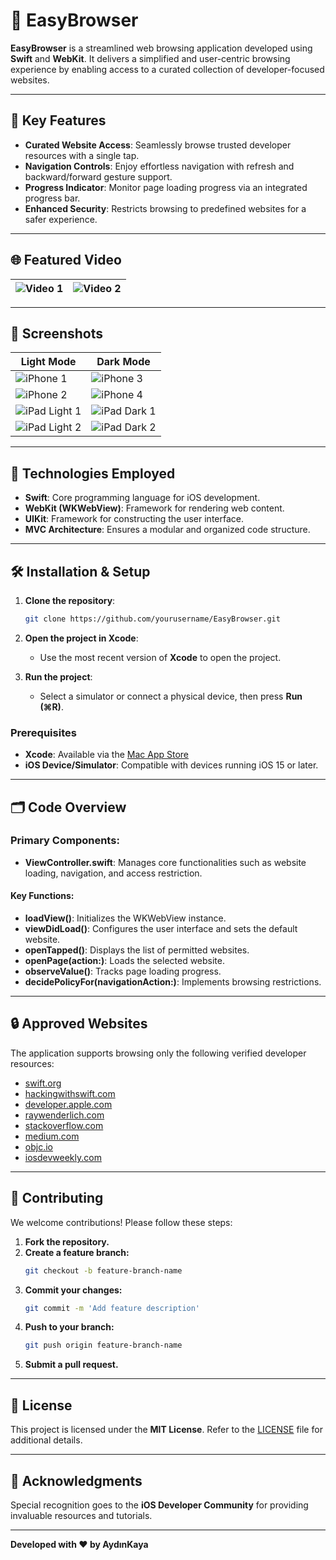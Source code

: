 # 📱 EasyBrowser

**EasyBrowser** is a streamlined web browsing application developed using **Swift** and **WebKit**. It delivers a simplified and user-centric browsing experience by enabling access to a curated collection of developer-focused websites.

---

## 🌟 Key Features

- **Curated Website Access**: Seamlessly browse trusted developer resources with a single tap.
- **Navigation Controls**: Enjoy effortless navigation with refresh and backward/forward gesture support.
- **Progress Indicator**: Monitor page loading progress via an integrated progress bar.
- **Enhanced Security**: Restricts browsing to predefined websites for a safer experience.

---

## 🌐 Featured Video

|  ![Video 1](https://github.com/user-attachments/assets/b86b76f5-364c-4fc2-abf7-8daf888e4575)  |  ![Video 2](https://github.com/user-attachments/assets/abc5e943-f9ce-4f1e-802a-d00a2f0a10be)  |
|-------------------------------|-------------------------------|

---

## 🎨 Screenshots

| Light Mode               | Dark Mode               |
|-------------------------|--------------------------|
| ![iPhone 1](https://github.com/user-attachments/assets/0b69048e-2f54-4910-b1bc-6e3af4a9ed8a) | ![iPhone 3](https://github.com/user-attachments/assets/86730ac5-5826-41cb-bf6c-c2fd292ed505) |
| ![iPhone 2](https://github.com/user-attachments/assets/8019c3ae-12ce-4d5a-910d-5ccf91d684e8) | ![iPhone 4](https://github.com/user-attachments/assets/d357e8db-01ae-4c30-af62-2d8180a955eb) |
| ![iPad Light 1](https://github.com/user-attachments/assets/22f2684a-1b71-4d53-8273-f0257f9c5cc4) | ![iPad Dark 1](https://github.com/user-attachments/assets/b6da05c0-d2d2-45f4-9d41-2e921d180e43) |
| ![iPad Light 2](https://github.com/user-attachments/assets/9c796c23-a1f0-4c7b-9415-65436c063e69) | ![iPad Dark 2](https://github.com/user-attachments/assets/54c7a893-f143-4cb8-bb82-70bacaaf6178) |

---

## 🚀 Technologies Employed

- **Swift**: Core programming language for iOS development.
- **WebKit (WKWebView)**: Framework for rendering web content.
- **UIKit**: Framework for constructing the user interface.
- **MVC Architecture**: Ensures a modular and organized code structure.

---

## 🛠️ Installation & Setup

1. **Clone the repository**:
   ```bash
   git clone https://github.com/yourusername/EasyBrowser.git
   ```

2. **Open the project in Xcode**:
   - Use the most recent version of **Xcode** to open the project.

3. **Run the project**:
   - Select a simulator or connect a physical device, then press **Run (⌘R)**.

### Prerequisites

- **Xcode**: Available via the [Mac App Store](https://apps.apple.com/us/app/xcode/id497799835?mt=12)
- **iOS Device/Simulator**: Compatible with devices running iOS 15 or later.

---

## 🗂️ Code Overview

### **Primary Components:**

- **ViewController.swift**: Manages core functionalities such as website loading, navigation, and access restriction.

#### Key Functions:

- **loadView()**: Initializes the WKWebView instance.
- **viewDidLoad()**: Configures the user interface and sets the default website.
- **openTapped()**: Displays the list of permitted websites.
- **openPage(action:)**: Loads the selected website.
- **observeValue()**: Tracks page loading progress.
- **decidePolicyFor(navigationAction:)**: Implements browsing restrictions.

---

## 🔒 Approved Websites

The application supports browsing only the following verified developer resources:

- [swift.org](https://swift.org)
- [hackingwithswift.com](https://hackingwithswift.com)
- [developer.apple.com](https://developer.apple.com)
- [raywenderlich.com](https://raywenderlich.com)
- [stackoverflow.com](https://stackoverflow.com/questions/tagged/swift)
- [medium.com](https://medium.com/swift-programming)
- [objc.io](https://objc.io)
- [iosdevweekly.com](https://iosdevweekly.com)

---

## 🤝 Contributing

We welcome contributions! Please follow these steps:

1. **Fork the repository.**
2. **Create a feature branch:**
   ```bash
   git checkout -b feature-branch-name
   ```
3. **Commit your changes:**
   ```bash
   git commit -m 'Add feature description'
   ```
4. **Push to your branch:**
   ```bash
   git push origin feature-branch-name
   ```
5. **Submit a pull request.**

---

## 📄 License

This project is licensed under the **MIT License**. Refer to the [LICENSE](LICENSE) file for additional details.

---

## 🙌 Acknowledgments

Special recognition goes to the **iOS Developer Community** for providing invaluable resources and tutorials.

---

**Developed with ❤️ by AydınKaya**

